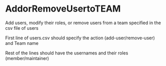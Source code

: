 # AddorRemoveUsertoTEAM
Add users, modify their roles, or remove users from a team specified in the csv file of users

First line of users.csv should specify the action (add-user/remove-user) and Team name

Rest of the lines should have the usernames and their roles (member/maintainer)
